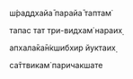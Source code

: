 ш́раддхайа̄ парайа̄ таптам̇

тапас тат три-видхам̇ нараих̣

апхала̄ка̄н̇кшибхир йуктаих̣

са̄ттвикам̇ паричакшате